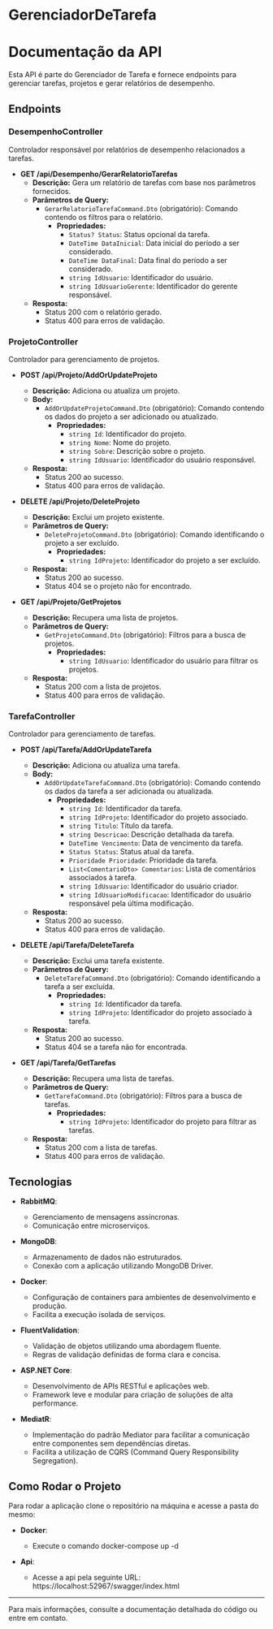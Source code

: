 # GerenciadorDeTarefa

# Documentação da API

Esta API é parte do Gerenciador de Tarefa e fornece endpoints para gerenciar tarefas, projetos e gerar relatórios de desempenho.

## Endpoints

### **DesempenhoController**

Controlador responsável por relatórios de desempenho relacionados a tarefas.

- **GET /api/Desempenho/GerarRelatorioTarefas**
  - **Descrição:** Gera um relatório de tarefas com base nos parâmetros fornecidos.
  - **Parâmetros de Query:**
    - `GerarRelatorioTarefaCommand.Dto` (obrigatório): Comando contendo os filtros para o relatório.
      - **Propriedades:**
        - `Status? Status`: Status opcional da tarefa.
        - `DateTime DataInicial`: Data inicial do período a ser considerado.
        - `DateTime DataFinal`: Data final do período a ser considerado.
        - `string IdUsuario`: Identificador do usuário.
        - `string IdUsuarioGerente`: Identificador do gerente responsável.
  - **Resposta:**
    - Status 200 com o relatório gerado.
    - Status 400 para erros de validação.

### **ProjetoController**

Controlador para gerenciamento de projetos.

- **POST /api/Projeto/AddOrUpdateProjeto**
  - **Descrição:** Adiciona ou atualiza um projeto.
  - **Body:**
    - `AddOrUpdateProjetoCommand.Dto` (obrigatório): Comando contendo os dados do projeto a ser adicionado ou atualizado.
      - **Propriedades:**
        - `string Id`: Identificador do projeto.
        - `string Nome`: Nome do projeto.
        - `string Sobre`: Descrição sobre o projeto.
        - `string IdUsuario`: Identificador do usuário responsável.
  - **Resposta:**
    - Status 200 ao sucesso.
    - Status 400 para erros de validação.

- **DELETE /api/Projeto/DeleteProjeto**
  - **Descrição:** Exclui um projeto existente.
  - **Parâmetros de Query:**
    - `DeleteProjetoCommand.Dto` (obrigatório): Comando identificando o projeto a ser excluído.
      - **Propriedades:**
        - `string IdProjeto`: Identificador do projeto a ser excluído.
  - **Resposta:**
    - Status 200 ao sucesso.
    - Status 404 se o projeto não for encontrado.

- **GET /api/Projeto/GetProjetos**
  - **Descrição:** Recupera uma lista de projetos.
  - **Parâmetros de Query:**
    - `GetProjetoCommand.Dto` (obrigatório): Filtros para a busca de projetos.
      - **Propriedades:**
        - `string IdUsuario`: Identificador do usuário para filtrar os projetos.
  - **Resposta:**
    - Status 200 com a lista de projetos.
    - Status 400 para erros de validação.

### **TarefaController**

Controlador para gerenciamento de tarefas.

- **POST /api/Tarefa/AddOrUpdateTarefa**
  - **Descrição:** Adiciona ou atualiza uma tarefa.
  - **Body:**
    - `AddOrUpdateTarefaCommand.Dto` (obrigatório): Comando contendo os dados da tarefa a ser adicionada ou atualizada.
      - **Propriedades:**
        - `string Id`: Identificador da tarefa.
        - `string IdProjeto`: Identificador do projeto associado.
        - `string Titulo`: Título da tarefa.
        - `string Descricao`: Descrição detalhada da tarefa.
        - `DateTime Vencimento`: Data de vencimento da tarefa.
        - `Status Status`: Status atual da tarefa.
        - `Prioridade Prioridade`: Prioridade da tarefa.
        - `List<ComentarioDto> Comentarios`: Lista de comentários associados à tarefa.
        - `string IdUsuario`: Identificador do usuário criador.
        - `string IdUsuarioModificacao`: Identificador do usuário responsável pela última modificação.
  - **Resposta:**
    - Status 200 ao sucesso.
    - Status 400 para erros de validação.

- **DELETE /api/Tarefa/DeleteTarefa**
  - **Descrição:** Exclui uma tarefa existente.
  - **Parâmetros de Query:**
    - `DeleteTarefaCommand.Dto` (obrigatório): Comando identificando a tarefa a ser excluída.
      - **Propriedades:**
        - `string Id`: Identificador da tarefa.
        - `string IdProjeto`: Identificador do projeto associado à tarefa.
  - **Resposta:**
    - Status 200 ao sucesso.
    - Status 404 se a tarefa não for encontrada.

- **GET /api/Tarefa/GetTarefas**
  - **Descrição:** Recupera uma lista de tarefas.
  - **Parâmetros de Query:**
    - `GetTarefaCommand.Dto` (obrigatório): Filtros para a busca de tarefas.
      - **Propriedades:**
        - `string IdProjeto`: Identificador do projeto para filtrar as tarefas.
  - **Resposta:**
    - Status 200 com a lista de tarefas.
    - Status 400 para erros de validação.

## Tecnologias
- **RabbitMQ**:
  - Gerenciamento de mensagens assíncronas.
  - Comunicação entre microserviços.

- **MongoDB**:
  - Armazenamento de dados não estruturados.
  - Conexão com a aplicação utilizando MongoDB Driver.

- **Docker**:
  - Configuração de containers para ambientes de desenvolvimento e produção.
  - Facilita a execução isolada de serviços.

- **FluentValidation**:
  - Validação de objetos utilizando uma abordagem fluente.
  - Regras de validação definidas de forma clara e concisa.

- **ASP.NET Core**:
  - Desenvolvimento de APIs RESTful e aplicações web.
  - Framework leve e modular para criação de soluções de alta performance.

- **MediatR**:
  - Implementação do padrão Mediator para facilitar a comunicação entre componentes sem dependências diretas.
  - Facilita a utilização de CQRS (Command Query Responsibility Segregation).

## Como Rodar o Projeto

Para rodar a aplicação clone o repositório na máquina e acesse a pasta do mesmo:

- **Docker**:
  - Execute o comando docker-compose up -d
    
- **Api**:
  - Acesse a api pela seguinte URL: https://localhost:52967/swagger/index.html

---

Para mais informações, consulte a documentação detalhada do código ou entre em contato.
